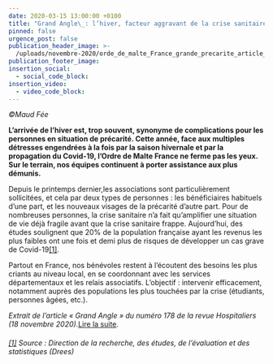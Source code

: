 ```yaml
---
date: 2020-03-15 13:00:00 +0100
title: "Grand Angle\_: l’hiver, facteur aggravant de la crise sanitaire"
pinned: false
urgence_post: false
publication_header_image: >-
  /uploads/novembre-2020/orde_de_malte_France_grande_precarite_article_18112020.jpg
publication_footer_image:
insertion_social:
  - social_code_block:
insertion_video:
  - video_code_block:
---
```


*&copy;Maud Fée*

**L’arrivée de l’hiver est, trop souvent, synonyme de complications pour les personnes en situation de précarité. Cette année, face aux multiples détresses engendrées &agrave; la fois par la saison hivernale et par la propagation du Covid-19, l’Ordre de Malte France ne ferme pas les yeux. Sur le terrain, nos équipes continuent &agrave; porter assistance aux plus démunis.**

Depuis le printemps dernier,les associations sont particuli&egrave;rement sollicitées, et cela par deux types de personnes : les bénéficiaires habituels d’une part, et les nouveaux visages de la précarité d’autre part. Pour de nombreuses personnes, la crise sanitaire n’a fait qu’amplifier une situation de vie déj&agrave; fragile avant que la crise sanitaire frappe. Aujourd’hui, des études soulignent que 20% de la population fran&ccedil;aise ayant les revenus les plus faibles ont une fois et demi plus de risques de développer un cas grave de Covid-19[\[1\]](#_ftn1).

Partout en France, nos bénévoles restent &agrave; l’écoutent des besoins les plus criants au niveau local, en se coordonnant avec les services départementaux et les relais associatifs. L’objectif : intervenir efficacement, notamment aupr&egrave;s des populations les plus touchées par la crise (étudiants, personnes &acirc;gées, etc.).

*Extrait de l’article &laquo; Grand Angle &raquo; du numéro 178 de la revue Hospitaliers (18 novembre 2020).*[Lire la suite](https://www.ordredemaltefrance.org/magazine-hospitaliers/hospitaliers-n-178-novembre-2020).

###### [\[1\]](#_ftnref1) Source : Direction de la recherche, des études, de l’évaluation et des statistiques (Drees)